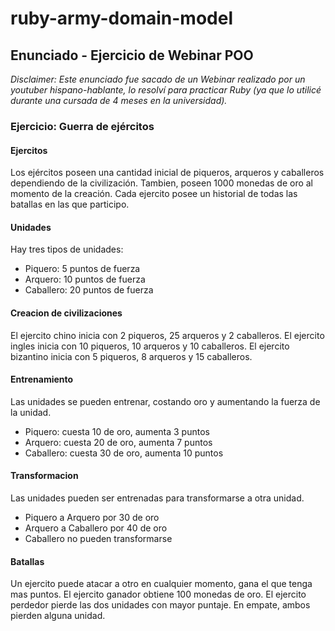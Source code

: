 # ruby-army-domain-model

## Enunciado - Ejercicio de Webinar POO
*Disclaimer: Este enunciado fue sacado de un Webinar realizado por un youtuber hispano-hablante, lo resolví para practicar Ruby (ya que lo utilicé durante una cursada de 4 meses en la universidad).*

### Ejercicio: Guerra de ejércitos

#### Ejercitos
Los ejércitos poseen una cantidad inicial de piqueros, arqueros y caballeros dependiendo de la civilización.
Tambien, poseen 1000 monedas de oro al momento de la creación.
Cada ejercito posee un historial de todas las batallas en las que participo.

#### Unidades
Hay tres tipos de unidades:
- Piquero: 5 puntos de fuerza
- Arquero: 10 puntos de fuerza
- Caballero: 20 puntos de fuerza

#### Creacion de civilizaciones
El ejercito chino inicia con 2 piqueros, 25 arqueros y 2 caballeros.
El ejercito ingles inicia con 10 piqueros, 10 arqueros y 10 caballeros.
El ejercito bizantino inicia con 5 piqueros, 8 arqueros y 15 caballeros.

#### Entrenamiento
Las unidades se pueden entrenar, costando oro y aumentando la fuerza de la unidad.
- Piquero: cuesta 10 de oro, aumenta 3 puntos
- Arquero: cuesta 20 de oro, aumenta 7 puntos
- Caballero: cuesta 30 de oro, aumenta 10 puntos

#### Transformacion
Las unidades pueden ser entrenadas para transformarse a otra unidad.
- Piquero a Arquero por 30 de oro
- Arquero a Caballero por 40 de oro
- Caballero no pueden transformarse

#### Batallas
Un ejercito puede atacar a otro en cualquier momento, gana el que tenga mas puntos.
El ejercito ganador obtiene 100 monedas de oro.
El ejercito perdedor pierde las dos unidades con mayor puntaje.
En empate, ambos pierden alguna unidad.
